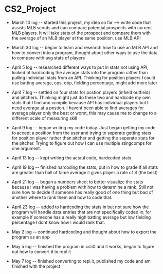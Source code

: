 # CS2_Project
- March 10 log -- started this project, my idea so far --> write code that assists MLB scouts and can compare potential prospects with current MLB players. It will take stats of the prospect and compare them with the average of an MLB player at the same position, use MLB API

- March 30 log -- began to learn and research how to use an MLB API and how to convert into a program, thought about other ways to use the data to compare with avg stats of players

- April 5 log -- researched different ways to put in stats not using API, looked at hardcoding the average stats into the program rather than pulling individual stats from an API. Thinking for position players I could use batting average, ops, obp, fielding percentage, might add more later

- April 7 log -- settled on four stats for postion players (infield outfield) and pitchers. Thinking might just do these two and hardcode my own stats that I find and compile because API has individual players but I need average at a postion. I havent been able to find averages for average player only the best or worst, this may cause me to change to a different scale of measuring skill
 
- April 9 log -- began writing my code today. Just began getting my code to accept a position from the user and trying to seperate getting stats for position player rather than pitcher and getting the seperate stats for the pitcher. Trying to figure out how I can use multiple stingcomps for one argument.

- April 13 log -- kept writing the actaul code, hardcoded stats

- April 19 log -- finished harcoding the stats, put in how to grade if all stats are greater than hall of fame average it gives player a rate of 8 (the best)

- April 21 log -- began a numbers sheet to better visualize the stats because I was having a problem with how to determine a rank. Still not sure how to decide if someone has really good of one thing but bad of another where to rank them and how to code that.

- April 23 log -- added to hardcoding the stats in but not sure how the program will handle data entries that are not specifically coded in, for example if someone has a really high batting average but low fielding percentage I dont know how I would rank that.

- May 2 log -- continued hardcoding and thought about how to export the program as an app

- May 5 log -- finished the program in cs50 and it works, began to figure out how to convert it to repl.it

- May 7 log -- finished converting to repl.it, published my code and am finished with the project
